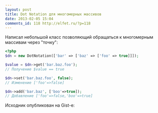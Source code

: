 ```yaml
---
layout: post
title: Dot Notation для многомерных массивов
date: 2013-02-05 15:04
comments_id: 118 http://elfet.ru/?p=118
---
```

Написал небольшой класс позволяющий обращаться к многомерным массивам через "точку":


~~~ php
<?php
$dn = new DotNotation(['bar' => ['baz' => ['foo' => true]]]);

$value = $dn->get('bar.baz.foo');
// Получение $value == true

$dn->set('bar.baz.foo', false);
// Изменение ['foo'=>false]

$dn->add('bar.baz', ['boo'=>true]);
// Добавление ['foo'=>false,'boo'=>true]
~~~

<!--more-->
Исходник опубликован на Gist-е:
<script src="https://gist.github.com/elfet/4713488.js"></script>
